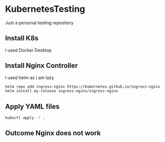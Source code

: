 # KubernetesTesting
Just a personal testing repository


## Install K8s

I used Docker Desktop

## Install Nginx Controller

I used helm as I am lazy

```bash
helm repo add ingress-nginx https://kubernetes.github.io/ingress-nginx
helm install my-release ingress-nginx/ingress-nginx
```

## Apply YAML files

```bash
kubectl apply -f .
```

## Outcome Nginx does not work
